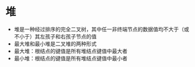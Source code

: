 # 堆

- 堆是一种经过排序的完全二叉树，其中任一非终端节点的数据值均不大于（或不小于）其左孩子和右孩子节点的值
- 最大堆和最小堆是二叉堆的两种形式
- 最大堆：根结点的键值是所有堆结点键值中最大者
- 最小堆：根结点的键值是所有堆结点键值中最小者
